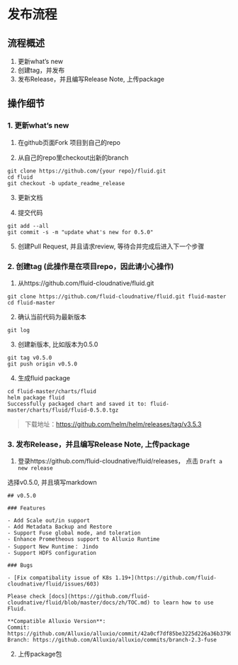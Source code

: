 # 发布流程

## 流程概述

1. 更新what’s new  
2. 创建tag，并发布
3. 发布Release，并且编写Release Note, 上传package


## 操作细节


### 1. 更新what’s new 

1. 在github页面Fork 项目到自己的repo

2. 从自己的repo里checkout出新的branch

```
git clone https://github.com/{your repo}/fluid.git
cd fluid
git checkout -b update_readme_release
```

3. 更新文档


4. 提交代码

```
git add --all
git commit -s -m "update what's new for 0.5.0"
```

5. 创建Pull Request, 并且请求review, 等待合并完成后进入下一个步骤


### 2. 创建tag (此操作是在项目repo，因此请小心操作)

1. 从https://github.com/fluid-cloudnative/fluid.git

```
git clone https://github.com/fluid-cloudnative/fluid.git fluid-master
cd fluid-master
```

2. 确认当前代码为最新版本

```
git log
```

3. 创建新版本, 比如版本为0.5.0

```
git tag v0.5.0
git push origin v0.5.0
```

4. 生成fluid package

```
cd fluid-master/charts/fluid
helm package fluid
Successfully packaged chart and saved it to: fluid-master/charts/fluid/fluid-0.5.0.tgz
```

> 下载地址：https://github.com/helm/helm/releases/tag/v3.5.3


### 3. 发布Release，并且编写Release Note, 上传package


1. 登录https://github.com/fluid-cloudnative/fluid/releases， 点击 `Draft a new release`

选择v0.5.0, 并且填写markdown

```
## v0.5.0

### Features

- Add Scale out/in support
- Add Metadata Backup and Restore
- Support Fuse global mode, and toleration
- Enhance Prometheous support to Alluxio Runtime
- Support New Runtime： Jindo
- Support HDFS configuration

### Bugs

- [Fix compatibality issue of K8s 1.19+](https://github.com/fluid-cloudnative/fluid/issues/603)

Please check [docs](https://github.com/fluid-cloudnative/fluid/blob/master/docs/zh/TOC.md) to learn how to use Fluid.

**Compatible Alluxio Version**:
Commit: https://github.com/Alluxio/alluxio/commit/42a0cf7df85be3225d226a36b37908d04e8cb595
Branch: https://github.com/Alluxio/alluxio/commits/branch-2.3-fuse
```

2. 上传package包
